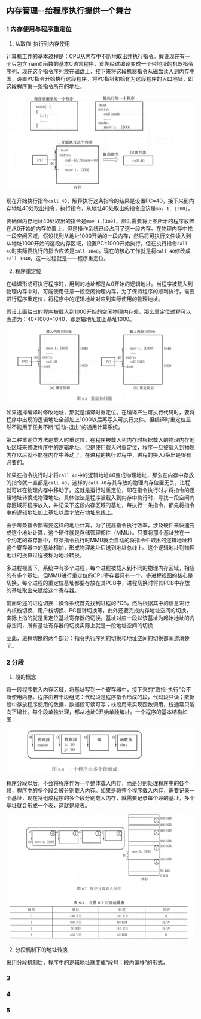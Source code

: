 ## 内存管理--给程序执行提供一个舞台

### 1 内存使用与程序重定位

1. 从取值-执行到内存使用

计算机工作的基本过程是：CPU从内存中不断地取出并执行指令。假设现在有一个只包含main()函数的基本C语言程序，首先经过编译变成一个带地址的机器指令序列，现在这个指令序列放在磁盘上，接下来将这段机器指令从磁盘读入到内存中国，设置PC指令开始执行这段程序。将PC指针初始化为这段程序的入口地址，即这段程序第一条指令所在的地址。

![alt](./pictures1/601.png)

现在开始执行指令`call 40`，解释执行这条指令的结果是设置PC=40，接下来到内存地址40处取出指令，执行指令，从地址40处取出的指令应该是`mov 1, [300]`。

要确保内存地址40处取出的指令是`mov 1,[300]`，那么需要将上图所示的程序放置在从0开始的内存位置上，但是操作系统已经占用了这一段内存。在物理内存中找一段空闲区域，假设找到从地址1000开始的一段内存，然后将可执行文件读入到从地址1000开始的这段内存区域，设置PC=1000开始执行。但在执行指令`call 40`时实际要执行的指令应该是`call 1040`。现在的核心工作就是将`call 40`修改成`call 1040`，这一过程就是——程序重定位。

2. 程序重定位

在编译形成可执行程序时，用到的地址都是从0开始的逻辑地址。当程序被载入到物理内存中时，可能使用任意一段空闲物理内存，为了保持程序的顺利执行，需要进行程序重定位，将程序中的逻辑地址对应到实际使用的物理地址。

假设上面给出的程序被载入到1000开始的空闲物理内存处，那么重定位过程可以表述为：40+1000=1040，即逻辑地址加上基址1000。

![alt](./pictures1/602.png)

如果选择编译时修改地址，那就是编译时重定位。在编译产生可执行代码时，要将程序中出现的逻辑地址全部加上1000以后再写入可执行文件。但编译时重定位显然不能用于任务不断“启动-退出”的通用计算系统。

第二种重定位方法是载入时重定位，在程序被载入到内存时根据载入的物理内存地址区域来修改程序中的逻辑地址。但是使用载入时重定位，程序一旦被载入到物理内存以后就不能在内存中移动了。在进程的执行过程中，进程的换入/换出是很有必要的。

如果在指令执行时才将`call 40`中的逻辑地址40变成物理地址，那么在内存中存放的指令就一直都是`call 40`，这样的`call 40`与其存放的物理内存位置无关，进程就可以在物理内存中移动了。这就是运行时重定位，即在指令执行时才将指令的逻辑地址转换成物理地址。具体做法是程序被载入到内存中执行时，寻找一段空闲内存区域将程序放入，并记录下这段内存区域的基址，每执行一条指令，都先将指令中的逻辑地址加上基址以后才放在地址总线上。

由于每条指令都需要这样的地址计算，为了提高指令执行效率，涉及硬件来快速完成这个地址计算，这个硬件就是存储管理部件（MMU）。只要将那个基址放在一个约定的寄存器中，每条指令执行时MMU就会自动的将指令中取出的逻辑地址和这个寄存器中的基址相加，形成物理地址后送到地址总线上。这个逻辑地址到物理地址的换算过程被称为地址转换。

多进程视图下，系统中有多个进程，每个进程被载入到不同的物理内存区域，相应的有多个基址，但MMU进行重定位的CPU寄存器只有一个。多进程视图的核心是切换，每个进程的重定位基址都要存放在其PCB中，进程切换时将其PCB中存放的基址取出来赋给这个寄存器。

前面论述的进程切换：操作系统首先找到进程的PCB，然后根据其中的信息进行内核栈切换、用户栈切换、PC指针切换等，此外还要完成内存地址空间的切换，实际上指的就是重定位基址寄存器的切换。基址对应一段以该基址为起始地址的内存空间，所有基址寄存器的切换实际上就是一段地址空间的切换

至此，进程切换的两个部分：指令执行序列的切换和地址空间的切换都阐述清楚了。

### 2 分段

1. 段的概念

将一段程序载入内存区域，将基址写到一个寄存器中，接下来的“取指-执行”会不断使用内存。程序由若干段组成：代码段是程序指令形成的段，代码段只读；数据段中存放程序使用的数据，数据段可读可写；栈段用来实现函数调用，栈通常只能向下增长。每个段单独处理，都从地址0开始单独编址。一个程序的基本结构如图：

![alt](./pictures1/603.png)

程序分段以后，不会将程序作为一个整体载入内存，而是分别处理程序中的各个段，程序中的多个段会被分别载入内存。如果是将整个程序载入内存，需要记录一个基址，现在将组成程序的多个段分别载入内存，就需要记录每个段的基址，多个基址就会形成一个表，这就是段表。

![alt](./pictures1/604.png)

2. 分段机制下的地址转换

采用分段机制后，程序中的逻辑地址就变成“段号：段内偏移”的形式，

### 3

### 4

### 5
